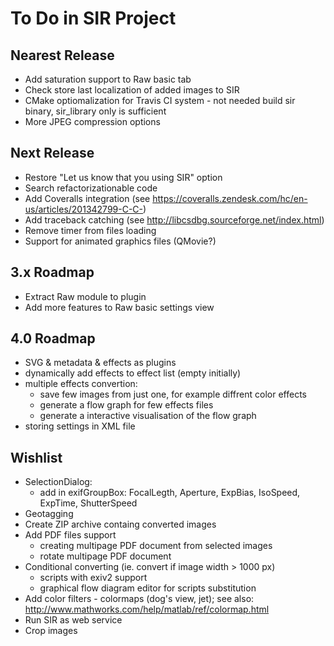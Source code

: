 # To Do in SIR Project


## Nearest Release

* Add saturation support to Raw basic tab
* Check store last localization of added images to SIR
* CMake optiomalization for Travis CI system - not needed build sir binary, sir_library only is sufficient
* More JPEG compression options


## Next Release

* Restore "Let us know that you using SIR" option
* Search refactorizationable code
* Add Coveralls integration (see https://coveralls.zendesk.com/hc/en-us/articles/201342799-C-C-)
* Add traceback catching (see http://libcsdbg.sourceforge.net/index.html)
* Remove timer from files loading
* Support for animated graphics files (QMovie?)


## 3.x Roadmap

* Extract Raw module to plugin
* Add more features to Raw basic settings view


## 4.0 Roadmap

* SVG & metadata & effects as plugins
* dynamically add effects to effect list (empty initially)
* multiple effects convertion:
    * save few images from just one, for example diffrent color effects
    * generate a flow graph for few effects files
    * generate a interactive visualisation of the flow graph
* storing settings in XML file


## Wishlist

* SelectionDialog:
    * add in exifGroupBox: FocalLegth, Aperture, ExpBias, IsoSpeed, ExpTime, ShutterSpeed
* Geotagging
* Create ZIP archive containg converted images
* Add PDF files support
    * creating multipage PDF document from selected images
    * rotate multipage PDF document
* Conditional converting (ie. convert if image width > 1000 px)
    * scripts with exiv2 support
    * graphical flow diagram editor for scripts substitution
* Add color filters - colormaps (dog's view, jet); see also: http://www.mathworks.com/help/matlab/ref/colormap.html
* Run SIR as web service
* Crop images
